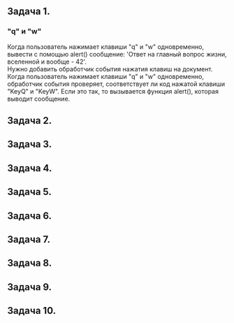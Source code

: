 ## Задача 1.   
### "q" и "w"  
Когда пользователь нажимает клавиши "q" и "w" одновременно, вывести с помощью alert() сообщение: 'Ответ на главный вопрос жизни, вселенной и вообще - 42'.    
Нужно добавить обработчик события нажатия клавиш на документ. Когда пользователь нажимает клавиши "q" и "w" одновременно, обработчик события проверяет, соответствует ли код нажатой клавиши "KeyQ" и "KeyW". Если это так, то вызывается функция alert(), которая выводит сообщение.  

## Задача 2.   
### 

## Задача 3.   
### 

## Задача 4.   
### 

## Задача 5.   
### 

## Задача 6.   
### 

## Задача 7.   
### 

## Задача 8.   
### 

## Задача 9.   
### 

## Задача 10.   
### 
